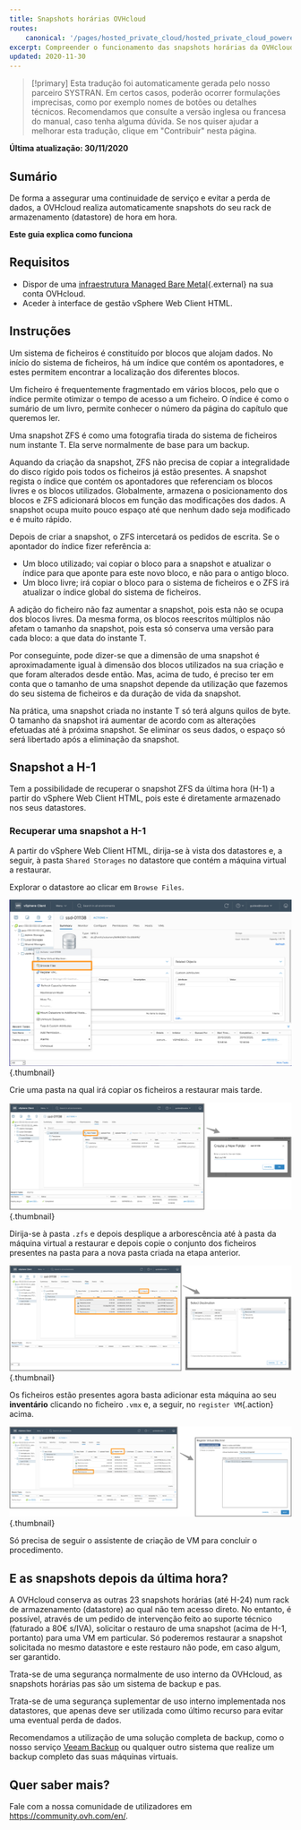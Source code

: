 ```yaml
---
title: Snapshots horárias OVHcloud
routes:
    canonical: '/pages/hosted_private_cloud/hosted_private_cloud_powered_by_vmware/snapshots_horaires_ovh'
excerpt: Compreender o funcionamento das snapshots horárias da OVHcloud
updated: 2020-11-30
---
```


> [!primary]
> Esta tradução foi automaticamente gerada pelo nosso parceiro SYSTRAN. Em certos casos, poderão ocorrer formulações imprecisas, como por exemplo nomes de botões ou detalhes técnicos. Recomendamos que consulte a versão inglesa ou francesa do manual, caso tenha alguma dúvida. Se nos quiser ajudar a melhorar esta tradução, clique em "Contribuir" nesta página.
>

**Última atualização: 30/11/2020**

## Sumário

De forma a assegurar uma continuidade de serviço e evitar a perda de dados, a OVHcloud realiza automaticamente snapshots do seu rack de armazenamento (datastore) de hora em hora.

**Este guia explica como funciona**

## Requisitos

* Dispor de uma [infraestrutura Managed Bare Metal](https://www.ovhcloud.com/pt/managed-bare-metal/){.external} na sua conta OVHcloud.
* Aceder à interface de gestão vSphere Web Client HTML.

## Instruções

Um sistema de ficheiros é constituído por blocos que alojam dados. No início do sistema de ficheiros, há um índice que contém os apontadores, e estes permitem encontrar a localização dos diferentes blocos.

Um ficheiro é frequentemente fragmentado em vários blocos, pelo que o índice permite otimizar o tempo de acesso a um ficheiro. O índice é como o sumário de um livro, permite conhecer o número da página do capítulo que queremos ler.
 
Uma snapshot ZFS é como uma fotografia tirada do sistema de ficheiros num instante T. Ela serve normalmente de base para um backup.
 
Aquando da criação da snapshot, ZFS não precisa de copiar a integralidade do disco rígido pois todos os ficheiros já estão presentes. A snapshot regista o índice que contém os apontadores que referenciam os blocos livres e os blocos utilizados. Globalmente, armazena o posicionamento dos blocos e ZFS adicionará blocos em função das modificações dos dados. A snapshot ocupa muito pouco espaço até que nenhum dado seja modificado e é muito rápido.
 
Depois de criar a snapshot, o ZFS intercetará os pedidos de escrita. Se o apontador do índice fizer referência a:
 
- Um bloco utilizado; vai copiar o bloco para a snapshot e atualizar o índice para que aponte para este novo bloco, e não para o antigo bloco.
- Um bloco livre; irá copiar o bloco para o sistema de ficheiros e o ZFS irá atualizar o índice global do sistema de ficheiros.
 
A adição do ficheiro não faz aumentar a snapshot, pois esta não se ocupa dos blocos livres. Da mesma forma, os blocos reescritos múltiplos não afetam o tamanho da snapshot, pois esta só conserva uma versão para cada bloco: a que data do instante T.
 
Por conseguinte, pode dizer-se que a dimensão de uma snapshot é aproximadamente igual à dimensão dos blocos utilizados na sua criação e que foram alterados desde então. Mas, acima de tudo, é preciso ter em conta que o tamanho de uma snapshot depende da utilização que fazemos do seu sistema de ficheiros e da duração de vida da snapshot.
 
Na prática, uma snapshot criada no instante T só terá alguns quilos de byte. O tamanho da snapshot irá aumentar de acordo com as alterações efetuadas até à próxima snapshot. Se eliminar os seus dados, o espaço só será libertado após a eliminação da snapshot.

## Snapshot a H-1

Tem a possibilidade de recuperar o snapshot ZFS da última hora (H-1) a partir do vSphere Web Client HTML, pois este é diretamente armazenado nos seus datastores. 

### Recuperar uma snapshot a H-1

A partir do vSphere Web Client HTML, dirija-se à vista dos datastores e, a seguir, à pasta `Shared Storages` no datastore que contém a máquina virtual a restaurar.

Explorar o datastore ao clicar em `Browse Files`.

![snapshot](images/snapshot01.png){.thumbnail}

Crie uma pasta na qual irá copiar os ficheiros a restaurar mais tarde.

![snapshot](images/snapshot02.png){.thumbnail}

Dirija-se à pasta `.zfs` e depois desplique a arborescência até à pasta da máquina virtual a restaurar e depois copie o conjunto dos ficheiros presentes na pasta para a nova pasta criada na etapa anterior.

![snapshot](images/snapshot03.png){.thumbnail}

Os ficheiros estão presentes agora basta adicionar esta máquina ao seu **inventário** clicando no ficheiro `.vmx` e, a seguir, no `register VM`{.action} acima.

![snapshot](images/snapshot04.png){.thumbnail}

Só precisa de seguir o assistente de criação de VM para concluir o procedimento.

## E as snapshots depois da última hora?

A OVHcloud conserva as outras 23 snapshots horárias (até H-24) num rack de armazenamento (datastore) ao qual não tem acesso direto. No entanto, é possível, através de um pedido de intervenção feito ao suporte técnico (faturado a 80€ s/IVA), solicitar o restauro de uma snapshot (acima de H-1, portanto) para uma VM em particular. Só poderemos restaurar a snapshot solicitada no mesmo datastore e este restauro não pode, em caso algum, ser garantido.

Trata-se de uma segurança normalmente de uso interno da OVHcloud, as snapshots horárias pas são um sistema de backup e pas.

Trata-se de uma segurança suplementar de uso interno implementada nos datastores, que apenas deve ser utilizada como último recurso para evitar uma eventual perda de dados.

Recomendamos a utilização de uma solução completa de backup, como o nosso serviço [Veeam Backup](/pages/bare_metal_cloud/managed_bare_metal/veeam_backup_as_a_service) ou qualquer outro sistema que realize um backup completo das suas máquinas virtuais.

## Quer saber mais?

Fale com a nossa comunidade de utilizadores em <https://community.ovh.com/en/>.
